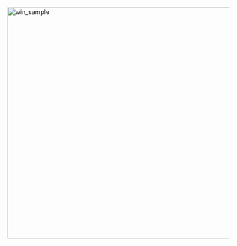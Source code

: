<img width="525" alt="win_sample" src="https://user-images.githubusercontent.com/99144736/198813497-6937ae6b-b9d9-426f-8d89-ac04d02e24e4.PNG">

